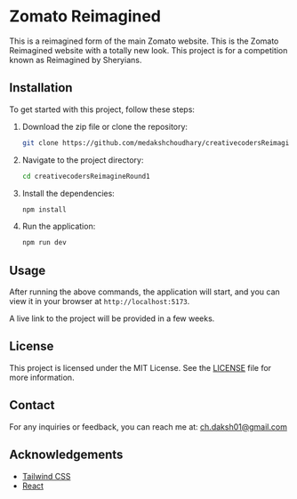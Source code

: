 # Zomato Reimagined

This is a reimagined form of the main Zomato website. This is the Zomato Reimagined website with a totally new look. This project is for a competition known as Reimagined by Sheryians.

## Installation

To get started with this project, follow these steps:

1. Download the zip file or clone the repository:

    ```bash
    git clone https://github.com/medakshchoudhary/creativecodersReimagineRound1.git
    ```

2. Navigate to the project directory:

    ```bash
    cd creativecodersReimagineRound1
    ```

3. Install the dependencies:

    ```bash
    npm install
    ```

4. Run the application:

    ```bash
    npm run dev
    ```

## Usage

After running the above commands, the application will start, and you can view it in your browser at `http://localhost:5173`.

A live link to the project will be provided in a few weeks.

## License

This project is licensed under the MIT License. See the [LICENSE](LICENSE) file for more information.

## Contact

For any inquiries or feedback, you can reach me at: ch.daksh01@gmail.com

## Acknowledgements

- [Tailwind CSS](https://tailwindcss.com/)
- [React](https://reactjs.org/)
